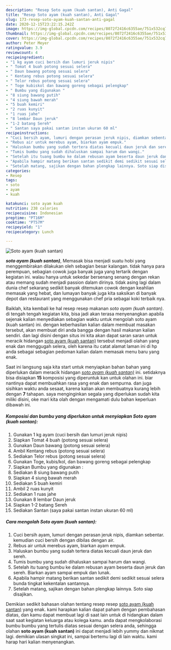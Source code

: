 ```yaml
---
description: "Resep Soto ayam (kuah santan), Anti Gagal"
title: "Resep Soto ayam (kuah santan), Anti Gagal"
slug: 173-resep-soto-ayam-kuah-santan-anti-gagal
date: 2020-12-15T23:22:15.242Z
image: https://img-global.cpcdn.com/recipes/8072f2416c6355ae/751x532cq70/soto-ayam-kuah-santan-foto-resep-utama.jpg
thumbnail: https://img-global.cpcdn.com/recipes/8072f2416c6355ae/751x532cq70/soto-ayam-kuah-santan-foto-resep-utama.jpg
cover: https://img-global.cpcdn.com/recipes/8072f2416c6355ae/751x532cq70/soto-ayam-kuah-santan-foto-resep-utama.jpg
author: Peter Meyer
ratingvalue: 3.9
reviewcount: 4
recipeingredient:
- "1 kg ayam cuci bersih dan lumuri jeruk nipis"
- " Tomat 4 buah potong sesuai selera"
- " Daun bawang potong sesuai selera"
- " Kentang rebus potong sesuai selera"
- " Telor rebus potong sesuai selera"
- " Toge kubiskol dan bawang goreng sebagai pelengkap"
- " Bumbu yang digunakan "
- "8 siung bawang putih"
- "4 siung bawah merah"
- "5 buah kemiri"
- "2 ruas kunyit"
- "1 ruas jahe"
- "8 lembar Daun jeruk"
- "1-2 batang Sereh"
- " Santan saya pakai santan instan ukuran 60 ml"
recipeinstructions:
- "Cuci bersih ayam, lumuri dengan perasan jeruk nipis, diamkan sebentar. kemudian cuci bersih dengan dibilas dengan air."
- "Rebus air untuk merebus ayam, biarkan ayam empuk."
- "Haluskan bumbu yang sudah tertera diatas kecuali daun jeruk dan sereh."
- "Tumis bumbu yang sudah dihaluskan sampai harum dan wangi."
- "Setelah itu tuang bumbu ke dalam rebusan ayam beserta daun jeruk dan sereh. Biarkan ayam sampai empuk dan lunak."
- "Apabila hampir matang berikan santan sedikit demi sedikit sesuai selera bunda tingkat kekentalan santannya."
- "Setelah matang, sajikan dengan bahan plengkap lainnya. Soto siap disajikan."
categories:
- Resep
tags:
- soto
- ayam
- kuah

katakunci: soto ayam kuah 
nutrition: 238 calories
recipecuisine: Indonesian
preptime: "PT16M"
cooktime: "PT57M"
recipeyield: "1"
recipecategory: Lunch

---
```



![Soto ayam (kuah santan)](https://img-global.cpcdn.com/recipes/8072f2416c6355ae/751x532cq70/soto-ayam-kuah-santan-foto-resep-utama.jpg)

<b><i>soto ayam (kuah santan)</i></b>, Memasak bisa menjadi suatu hobi yang menggembirakan dilakukan oleh sebagian besar kalangan. tidak hanya para perempuan, sebagian cowok juga banyak juga yang tertarik dengan kegiatan ini. walau hanya untuk sekedar bersenang senang dengan rekan atau memang sudah menjadi passion dalam dirinya. tidak asing lagi dalam dunia chef sekarang sedikit banyak ditemukan cowok dengan keahlian memasak yang hebat, dan lumayan banyak juga kita saksikan di banyak depot dan restaurant yang menggunakan chef pria sebagai koki terbaik nya.

Baiklah, kita kembali ke hal resep resep makanan <i>soto ayam (kuah santan)</i>. di tengah tengah kegiatan kita, bisa jadi akan terasa menyenangkan apabila sejenak kalian menyediakan sebagian waktu untuk mengolah soto ayam (kuah santan) ini. dengan keberhasilan kalian dalam membuat masakan tersebut, akan membuat diri anda bangga dengan hasil makanan kalian sendiri. dan lagi disini dengan situs ini kita akan dapat saran saran untuk meracik hidangan <u>soto ayam (kuah santan)</u> tersebut menjadi olahan yang enak dan menggugah selera, oleh karena itu catat alamat laman ini di hp anda sebagai sebagian pedoman kalian dalam memasak menu baru yang enak.




Saat ini langsung saja kita start untuk menyiapkan bahan bahan yang diperlukan dalam meracik hidangan <u><i>soto ayam (kuah santan)</i></u> ini. setidaknya bisa disiapkan <b>15</b> komposisi yang diperuntuk kan untuk olahan ini. biar nantinya dapat membuahkan rasa yang enak dan sempurna. dan juga sisihkan waktu anda sesaat, karena kalian akan membuatnya kurang lebih dengan <b>7</b> tahapan. saya menginginkan segala yang diperlukan sudah kita miliki disini, oke mari kita olah dengan mengamati dulu bahan keperluan dibawah ini.

<!--inarticleads1-->

##### Komposisi dan bumbu yang diperlukan untuk menyiapkan Soto ayam (kuah santan):

1. Gunakan 1 kg ayam (cuci bersih dan lumuri jeruk nipis)
1. Siapkan  Tomat 4 buah (potong sesuai selera)
1. Gunakan  Daun bawang (potong sesuai selera)
1. Ambil  Kentang rebus (potong sesuai selera)
1. Sediakan  Telor rebus (potong sesuai selera)
1. Gunakan  Toge, kubis/kol, dan bawang goreng sebagai pelengkap
1. Siapkan  Bumbu yang digunakan :
1. Sediakan 8 siung bawang putih
1. Siapkan 4 siung bawah merah
1. Sediakan 5 buah kemiri
1. Ambil 2 ruas kunyit
1. Sediakan 1 ruas jahe
1. Gunakan 8 lembar Daun jeruk
1. Siapkan 1-2 batang Sereh
1. Sediakan  Santan (saya pakai santan instan ukuran 60 ml)




<!--inarticleads2-->

##### Cara mengolah Soto ayam (kuah santan):

1. Cuci bersih ayam, lumuri dengan perasan jeruk nipis, diamkan sebentar. kemudian cuci bersih dengan dibilas dengan air.
1. Rebus air untuk merebus ayam, biarkan ayam empuk.
1. Haluskan bumbu yang sudah tertera diatas kecuali daun jeruk dan sereh.
1. Tumis bumbu yang sudah dihaluskan sampai harum dan wangi.
1. Setelah itu tuang bumbu ke dalam rebusan ayam beserta daun jeruk dan sereh. Biarkan ayam sampai empuk dan lunak.
1. Apabila hampir matang berikan santan sedikit demi sedikit sesuai selera bunda tingkat kekentalan santannya.
1. Setelah matang, sajikan dengan bahan plengkap lainnya. Soto siap disajikan.




Demikian sedikit bahasan olahan tentang resep resep <u>soto ayam (kuah santan)</u> yang enak. kami harapkan kalian dapat paham dengan pembahasan diatas, dan kamu dapat membuat lagi di saat lain untuk di hidangkan dalam saat saat kegiatan keluarga atau kolega kamu. anda dapat mengkolaborasi bumbu bumbu yang tertulis diatas sesuai dengan selera anda, sehingga olahan <b>soto ayam (kuah santan)</b> ini dapat menjadi lebih yummy dan nikmat lagi. demikian ulasan singkat ini, sampai bertemu lagi di lain waktu. kami harap hari kalian menyenangkan.
